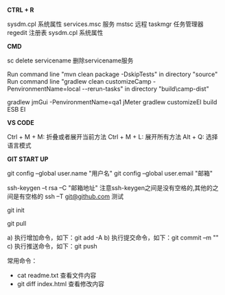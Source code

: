 **CTRL + R**

sysdm.cpl 系统属性
services.msc 服务
mstsc 远程
taskmgr 任务管理器
regedit 注册表
sysdm.cpl 系统属性


**CMD**

sc delete servicename 删除servicename服务

Run command line "mvn clean package -DskipTests" in directory "source"
Run command line "gradlew clean customizeCamp -PenvironmentName=local --rerun-tasks" in directory "build\camp-dist"

gradlew jmGui -PenvironmentName=qa1    jMeter
gradlew customizeEI     build ESB EI


**VS CODE**

Ctrl + M + M: 折叠或者展开当前方法
Ctrl + M + L:  展开所有方法
Alt + Q: 选择语言模式


**GIT START UP**

git config –global user.name "用户名"
git config –global user.email "邮箱"

ssh-keygen –t rsa –C "邮箱地址"    注意ssh-keygen之间是没有空格的,其他的之间是有空格的
ssh –T git@github.com  测试

git init

git pull

a) 执行增加命令，如下：git add -A
b) 执行提交命令，如下：git commit –m ""
c) 执行推送命令，如下：git push 

常用命令：
  - cat readme.txt 查看文件内容
  - git diff index.html 查看修改内容




